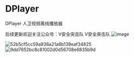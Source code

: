 # DPlayer
DPlayer 人卫视频离线播放器

后续更新欢迎关注公众号：V安全突击队 V安全突击队
![image](https://github.com/zixing131/DPlayer/assets/18580281/01c280b4-6db0-4025-aa75-5a3698e32e9d)

![52b5cf5cc59a938a21a8b139eaf34825](https://github.com/zixing131/DPlayer/assets/18580281/ecff6810-89ea-48b6-9384-afade57938dd)
![9dd7652bc8c81002d0d56708e6835b9d](https://github.com/zixing131/DPlayer/assets/18580281/bcdd108c-60f5-4ded-b6d0-4828daa5c472)
